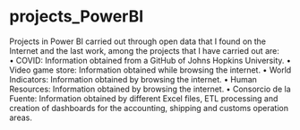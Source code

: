 # projects_PowerBI
Projects in Power BI carried out through open data that I found on the Internet and the last work, among the projects that I have carried out are: <br>
• COVID: Information obtained from a GitHub of Johns Hopkins University. 
• Video game store: Information obtained while browsing the internet. 
• World Indicators: Information obtained by browsing the internet. 
• Human Resources: Information obtained by browsing the internet.
• Consorcio de la Fuente: Information obtained by different Excel files, ETL processing and creation of dashboards for the accounting, shipping and customs operation areas.
